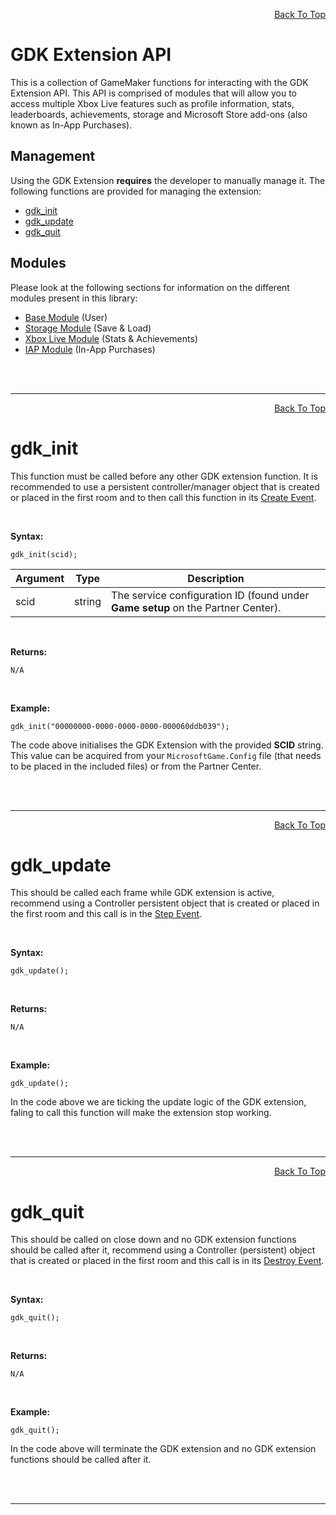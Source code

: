 <a id="top"></a>
<a id="top"></a>
<!-- Page HTML do not touch -->
<a /><p align="right">[Back To Top](#top)</p>

# GDK Extension API

  This is a collection of GameMaker functions for interacting with the GDK Extension API. This API is comprised of modules that will allow you to access multiple Xbox Live features such as profile information, stats, leaderboards, achievements, storage and Microsoft Store add-ons (also known as In-App Purchases).

## Management

  Using the GDK Extension **requires** the developer to manually manage it. The following functions are provided for managing the extension:

* [gdk_init](#gdk_init)
* [gdk_update](#gdk_update)
* [gdk_quit](#gdk_quit)

## Modules

  Please look at the following sections for information on the different modules present in this library:

* [Base Module](Base-Module#Base_Module) (User)
* [Storage Module](Storage-Module#Storage_Module) (Save &amp; Load)
* [Xbox Live Module](Xbox-Live-Module#Xbox_Live_Module) (Stats &amp; Achievements)
* [IAP Module](IAP-Module#IAP_Module) (In-App Purchases)


<br><br>

---

<!-- Page HTML do not touch -->
<a /><p align="right">[Back To Top](#top)</p>

# gdk_init

  This function must be called before any other GDK extension function. It is recommended to use a persistent controller/manager object that is created or placed in the first room and to then call this function in its [Create Event](https://manual-en.yoyogames.com/The_Asset_Editors/Object_Properties/Object_Events.htm).

<br>

**Syntax:**

```gml
gdk_init(scid);
```

|Argument|Type|Description|
|----|----|----|
|scid|string|The service configuration ID (found under **Game setup** on the Partner Center).|

<br>

**Returns:**

```gml
N/A
```

<br>

**Example:**

```gml
gdk_init("00000000-0000-0000-0000-000060ddb039");
```
  The code above initialises the GDK Extension with the provided **SCID** string. This value can be acquired from your `MicrosoftGame.Config` file (that needs to be placed in the included files) or from the Partner Center.


<br><br>

---

<!-- Page HTML do not touch -->
<a /><p align="right">[Back To Top](#top)</p>

# gdk_update

  This should be called each frame while GDK extension is active, recommend using a Controller persistent object that is created or placed in the first room and this call is in the [Step Event](https://manual-en.yoyogames.com/The_Asset_Editors/Object_Properties/Object_Events.htm#).

<br>

**Syntax:**

```gml
gdk_update();
```

<br>

**Returns:**

```gml
N/A
```

<br>

**Example:**

```gml
gdk_update();
```
  In the code above we are ticking the update logic of the GDK extension, faling to call this function will make the extension stop working.


<br><br>

---

<!-- Page HTML do not touch -->
<a /><p align="right">[Back To Top](#top)</p>

# gdk_quit

  This should be called on close down and no GDK extension functions should be called after it, recommend using a Controller (persistent) object that is created or placed in the first room and this call is in its [Destroy Event](https://manual-en.yoyogames.com/The_Asset_Editors/Object_Properties/Object_Events.htm).

<br>

**Syntax:**

```gml
gdk_quit();
```

<br>

**Returns:**

```gml
N/A
```

<br>

**Example:**

```gml
gdk_quit();
```
  In the code above will terminate the GDK extension and no GDK extension functions should be called after it.


<br><br>

---